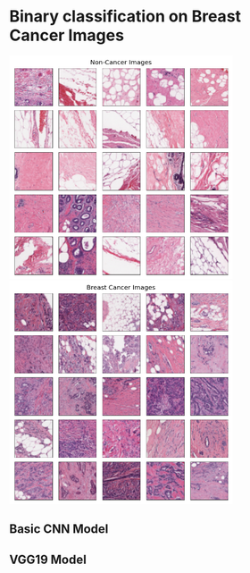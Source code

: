 # Binary classification on Breast Cancer Images 

<img src="https://github.com/gimoonnam/CV/blob/main/non-Cancer-Images.png" width="400" height="400" />

<img src="https://github.com/gimoonnam/CV/blob/main/Cancer-Images.png" width="400" height="400" />



## Basic CNN Model 


## VGG19 Model 




